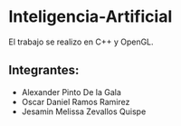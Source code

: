 # Inteligencia-Artificial
El trabajo se realizo en C++ y OpenGL.
## Integrantes:
- Alexander Pinto De la Gala
- Oscar Daniel Ramos Ramirez
- Jesamin Melissa Zevallos Quispe
